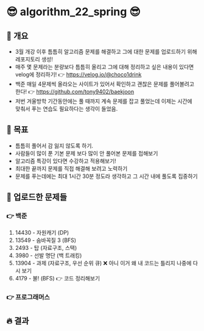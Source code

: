 # 😎 algorithm_22_spring 😎

## 💎 개요
- 3월 개강 이후 틈틈히 알고리즘 문제를 해결하고 그에 대한 문제를 업로드하기 위해 레포지토리 생성!
- 매주 몇 문제라는 분량보다 틈틈히 올리고 그에 대해 정리하고 싶은 내용이 있다면 velog에 정리하기! 👉 https://velog.io/@choco1drink
- 백준 매일 4문제씩 올라오는 사이트가 있어서 확인하고 괜찮은 문제를 풀어볼려고 한다! 👉 https://github.com/tony9402/baekjoon
- 저번 겨울방학 기간동안에는 풀 때까지 계속 문제를 잡고 풀었는데 이제는 시간에 맞춰서 푸는 연습도 필요하다는 생각이 들었음.

## 💎 목표
- 틈틈히 풀어서 감 잃지 않도록 하기.
- 사람들이 많이 푼 기본 문제 보다 많이 안 풀어본 문제를 접해보기
- 알고리즘 특강이 있다면 수강하고 적용해보기!
- 최대한 끝까지 문제를 직접 해결해 보려고 노력하기
- 문제를 푸는데에는 최대 1시간 30분 정도라 생각하고 그 시간 내에 풀도록 집중하기

## 💎 업로드한 문제들
### 👉 백준
1. 14430 - 자원캐기 (DP)
2. 13549 - 숨바꼭질 3 (BFS)
3. 2493 - 탑 (자료구조, 스택)
4. 3980 - 선발 명단 (백 트래킹)
5. 13904 - 과제 (자료구조, 우선 순위 큐) ❌ 아니 이거 왜 내 코드는 틀리지 나중에 다시 보기
6. 4179 - 불! (BFS) 👉 코드 정리해보기

### 👉 프로그래머스


## 🔥 결과
